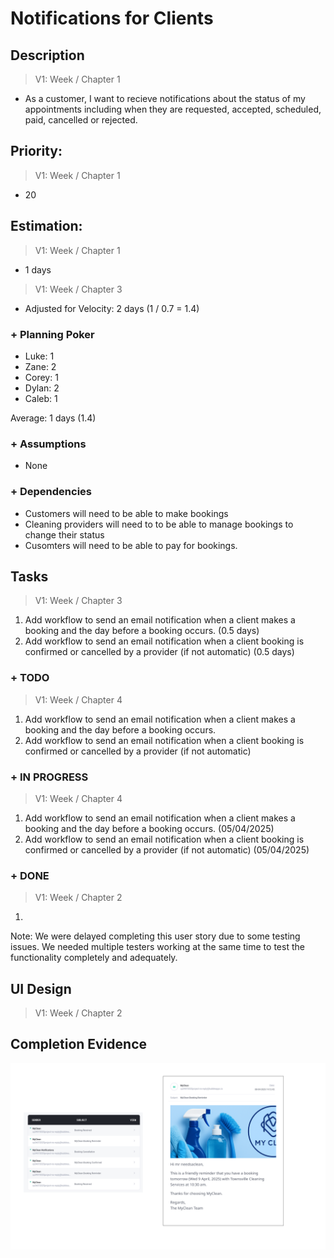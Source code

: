 # Notifications for Clients

## Description  

>   V1: Week / Chapter 1
- As a customer, I want to recieve notifications about the status of my appointments including when they are requested, accepted, scheduled, paid, cancelled or rejected. 

## Priority:  
>   V1: Week / Chapter 1 
- 20

## Estimation:  

>   V1: Week / Chapter 1
- 1 days

>   V1: Week / Chapter 3
- Adjusted for Velocity: 2 days (1 / 0.7 = 1.4)
  
### + Planning Poker  
  
- Luke: 1
- Zane: 2
- Corey: 1
- Dylan: 2
- Caleb: 1

Average: 1 days (1.4)

### + Assumptions  

- None

### + Dependencies

- Customers will need to be able to make bookings
- Cleaning providers will need to to be able to manage bookings to change their status
- Cusomters will need to be able to pay for bookings. 

## Tasks  
>   V1: Week / Chapter 3
1. Add workflow to send an email notification when a client makes a booking and the day before a booking occurs. (0.5 days)
2. Add workflow to send an email notification when a client booking is confirmed or cancelled by a provider (if not automatic) (0.5 days)
### + TODO
>   V1: Week / Chapter 4
1. Add workflow to send an email notification when a client makes a booking and the day before a booking occurs. 
2. Add workflow to send an email notification when a client booking is confirmed or cancelled by a provider (if not automatic) 
### + IN PROGRESS 
>   V1: Week / Chapter 4
1. Add workflow to send an email notification when a client makes a booking and the day before a booking occurs. (05/04/2025)
2. Add workflow to send an email notification when a client booking is confirmed or cancelled by a provider (if not automatic) (05/04/2025)
### + DONE
>   V1: Week / Chapter 2
1.

Note: We were delayed completing this user story due to some testing issues.  We needed multiple testers working at the same time to test the functionality completely and adequately.  


## UI Design  
>   V1: Week / Chapter 2


## Completion Evidence 
![](/images/iteration2_completion_evidence/client_notification_evidence.png)
